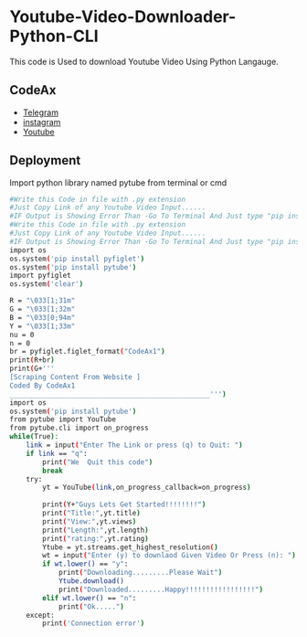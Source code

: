 # Youtube-Video-Downloader-Python-CLI
This code is Used to download Youtube Video Using Python Langauge.
## CodeAx

 - [Telegram](https://t.me/avekgaming)
 - [instagram](https://instagram.com/codeax1?utm_medium=copy_link)
 - [Youtube](https://youtube.com/channel/UC-Q6ZcOtcx1gZ9fI5MDDt3w)


## Deployment

Import python library named pytube from terminal or cmd 

```bash
#Write this Code in file with .py extension
#Just Copy Link of any Youtube Video Input......
#IF Output is Showing Error Than -Go To Terminal And Just type "pip install pytube" it will Install Pytube module 
#Write this Code in file with .py extension
#Just Copy Link of any Youtube Video Input......
#IF Output is Showing Error Than -Go To Terminal And Just type "pip install pytube" it will Install Pytube module 
import os
os.system('pip install pyfiglet')
os.system('pip install pytube')
import pyfiglet
os.system('clear')

R = "\033[1;31m"
G = "\033[1;32m"
B = "\033[0;94m"
Y = "\033[1;33m"
nu = 0
n = 0
br = pyfiglet.figlet_format("CodeAx1")
print(R+br)
print(G+'''
[Scraping Content From Website ]
Coded By CodeAx1
_________________________________________________''')
import os
os.system('pip install pytube')
from pytube import YouTube
from pytube.cli import on_progress
while(True):
    link = input("Enter The Link or press (q) to Quit: ")
    if link == "q":
        print("We  Quit this code")
        break
    try:
        yt = YouTube(link,on_progress_callback=on_progress)
    
        print(Y+"Guys Lets Get Started!!!!!!!!")
        print("Title:",yt.title)
        print("View:",yt.views)
        print("Length:",yt.length)
        print("rating:",yt.rating)
        Ytube = yt.streams.get_highest_resolution()
        wt = input("Enter (y) to downlaod Given Video Or Press (n): ")
        if wt.lower() == "y":
            print("Downloading.........Please Wait")
            Ytube.download()
            print("Downloaded.........Happy!!!!!!!!!!!!!!!!!")
        elif wt.lower() == "n":
            print("Ok.....")
    except:
        print('Connection error')
```

